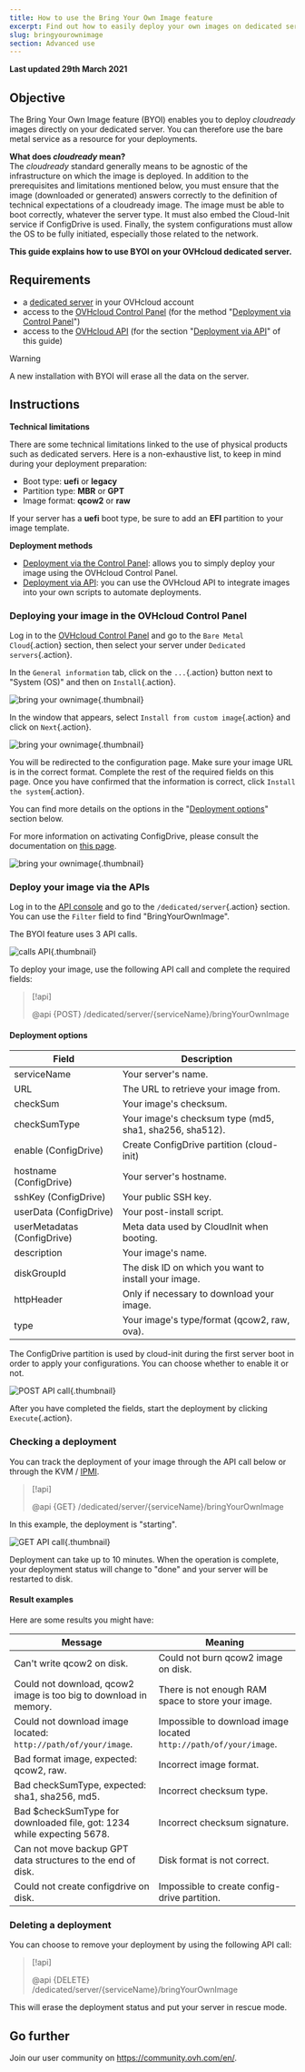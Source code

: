 ```yaml
---
title: How to use the Bring Your Own Image feature
excerpt: Find out how to easily deploy your own images on dedicated servers
slug: bringyourownimage
section: Advanced use
---
```


**Last updated 29th March 2021**

## Objective

The Bring Your Own Image feature (BYOI) enables you to deploy *cloudready* images directly on your dedicated server. You can therefore use the bare metal service as a resource for your deployments.

**What does *cloudready* mean?**
<br>The *cloudready* standard generally means to be agnostic of the infrastructure on which the image is deployed.
In addition to the prerequisites and limitations mentioned below, you must ensure that the image (downloaded or generated) answers correctly to the definition of technical expectations of a cloudready image.
The image must be able to boot correctly, whatever the server type. It must also embed the Cloud-Init service if ConfigDrive is used. Finally, the system configurations must allow the OS to be fully initiated, especially those related to the network.

**This guide explains how to use BYOI on your OVHcloud dedicated server.**

## Requirements

- a [dedicated server](https://www.ovhcloud.com/asia/bare-metal/) in your OVHcloud account
- access to the [OVHcloud Control Panel](https://ca.ovh.com/auth/?action=gotomanager&from=https://www.ovh.com/asia/&ovhSubsidiary=asia) (for the method "[Deployment via Control Panel](#viacontrolpanel)")
- access to the [OVHcloud API](../../api/first-steps-with-ovh-api/) (for the section "[Deployment via API](#viaapi)" of this guide)


> [!warning]
>
> A new installation with BYOI will erase all the data on the server.
>

## Instructions

**Technical limitations**

There are some technical limitations linked to the use of physical products such as dedicated servers. Here is a non-exhaustive list, to keep in mind during your deployment preparation:

- Boot type: **uefi** or **legacy**
- Partition type: **MBR** or **GPT**
- Image format: **qcow2** or **raw**

If your server has a **uefi** boot type, be sure to add an **EFI** partition to your image template.

**Deployment methods**

- [Deployment via the Control Panel](#viacontrolpanel): allows you to simply deploy your image using the OVHcloud Control Panel.
- [Deployment via API](#viaapi): you can use the OVHcloud API to integrate images into your own scripts to automate deployments.

### Deploying your image in the OVHcloud Control Panel <a name="viacontrolpanel"></a>

Log in to the [OVHcloud Control Panel](https://ca.ovh.com/auth/?action=gotomanager&from=https://www.ovh.com/asia/&ovhSubsidiary=asia) and go to the `Bare Metal Cloud`{.action} section, then select your server under `Dedicated servers`{.action}.

In the `General information` tab, click on the `...`{.action} button next to "System (OS)" and then on `Install`{.action}.

![bring your ownimage](images/byoi-controlpanel01.png){.thumbnail}

In the window that appears, select `Install from custom image`{.action} and click on `Next`{.action}.

![bring your ownimage](images/byoi-controlpanel02.png){.thumbnail}

You will be redirected to the configuration page. Make sure your image URL is in the correct format. Complete the rest of the required fields on this page. Once you have confirmed that the information is correct, click `Install the system`{.action}.

You can find more details on the options in the "[Deployment options](#options)" section below. 

For more information on activating ConfigDrive, please consult the documentation on [this page](https://cloudinit.readthedocs.io/en/latest/topics/datasources/configdrive.html).

![bring your ownimage](images/byoi-controlpanel03.png){.thumbnail}

### Deploy your image via the APIs <a name="viaapi"></a>

Log in to the [API console](https://ca.api.ovh.com/) and go to the `/dedicated/server`{.action} section. You can use the `Filter` field to find "BringYourOwnImage".

The BYOI feature uses 3 API calls.

![calls API](images/apicalls.png){.thumbnail}

To deploy your image, use the following API call and complete the required fields:

> [!api]
>
> @api {POST} /dedicated/server/{serviceName}/bringYourOwnImage
>

#### Deployment options <a name="options"></a>

| Field | Description |
|-|-|
| serviceName | Your server's name. |
| URL | The URL to retrieve your image from. |
| checkSum | Your image's checksum. |
| checkSumType | Your image's checksum type (md5, sha1, sha256, sha512). |
| enable (ConfigDrive) | Create ConfigDrive partition (cloud-init) |
| hostname (ConfigDrive) | Your server's hostname. |
| sshKey (ConfigDrive) | Your public SSH key. |
| userData (ConfigDrive) | Your post-install script. |
| userMetadatas (ConfigDrive) | Meta data used by CloudInit when booting. |
| description | Your image's name. |
| diskGroupId | The disk ID on which you want to install your image. |
| httpHeader | Only if necessary to download your image. |
| type | Your image's type/format (qcow2, raw, ova). |

The ConfigDrive partition is used by cloud-init during the first server boot in order to apply your configurations. You can choose whether to enable it or not.

![POST API call](images/postapicall.png){.thumbnail}

After you have completed the fields, start the deployment by clicking `Execute`{.action}.

### Checking a deployment

You can track the deployment of your image through the API call below or through the KVM / [IPMI](../use-ipmi-dedicated-servers/).

> [!api]
>
> @api {GET} /dedicated/server/{serviceName}/bringYourOwnImage
>

In this example, the deployment is "starting".

![GET API call](images/getapicall.png){.thumbnail}

Deployment can take up to 10 minutes. When the operation is complete, your deployment status will change to "done" and your server will be restarted to disk.

#### Result examples

Here are some results you might have:

| Message | Meaning |
|-|-|
| Can't write qcow2 on disk. | Could not burn qcow2 image on disk. |
| Could not download, qcow2 image is too big to download in memory. | There is not enough RAM space to store your image. |
| Could not download image located: `http://path/of/your/image`. | Impossible to download image located `http://path/of/your/image`. |
| Bad format image, expected: qcow2, raw. | Incorrect image format. |
| Bad checkSumType, expected: sha1, sha256, md5. | Incorrect checksum type. |
| Bad $checkSumType for downloaded file, got: 1234 while expecting 5678. | Incorrect checksum signature. |
| Can not move backup GPT data structures to the end of disk. | Disk format is not correct. |
| Could not create configdrive on disk. | Impossible to create config-drive partition. |

### Deleting a deployment

You can choose to remove your deployment by using the following API call:

> [!api]
>
> @api {DELETE} /dedicated/server/{serviceName}/bringYourOwnImage
>

This will erase the deployment status and put your server in rescue mode.

## Go further

Join our user community on <https://community.ovh.com/en/>.
